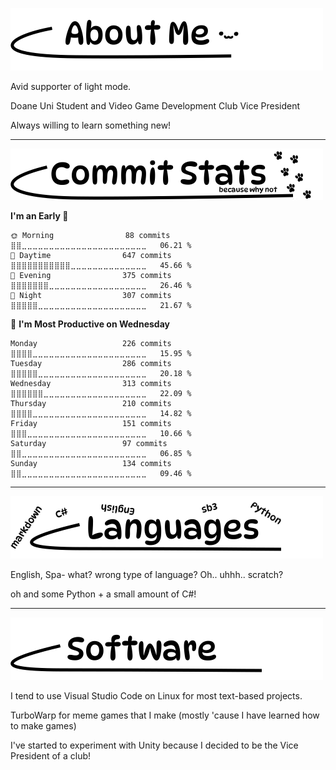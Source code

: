 <p align = "left">
  <img src="https://github.com/Johang727/Johang727/blob/main/assets/about_label.png" width="500" />
</p>
<!-- about -->

Avid supporter of light mode.

Doane Uni Student and Video Game Development Club Vice President

Always willing to learn something new!

----

<p align = "left">
  <img src="https://github.com/Johang727/Johang727/blob/62c7e663bdc7fa764c84e729dad1bb27a1669013/assets/commits_label.png" width="500" />
</p>

<!--START_SECTION:waka-->
**I'm an Early 🐤** 

```text
🌞 Morning                88 commits          ⣿⣿⣀⣀⣀⣀⣀⣀⣀⣀⣀⣀⣀⣀⣀⣀⣀⣀⣀⣀⣀⣀⣀⣀⣀   06.21 % 
🌆 Daytime                647 commits         ⣿⣿⣿⣿⣿⣿⣿⣿⣿⣿⣿⣀⣀⣀⣀⣀⣀⣀⣀⣀⣀⣀⣀⣀⣀   45.66 % 
🌃 Evening                375 commits         ⣿⣿⣿⣿⣿⣿⣿⣀⣀⣀⣀⣀⣀⣀⣀⣀⣀⣀⣀⣀⣀⣀⣀⣀⣀   26.46 % 
🌙 Night                  307 commits         ⣿⣿⣿⣿⣿⣀⣀⣀⣀⣀⣀⣀⣀⣀⣀⣀⣀⣀⣀⣀⣀⣀⣀⣀⣀   21.67 % 
```
📅 **I'm Most Productive on Wednesday** 

```text
Monday                   226 commits         ⣿⣿⣿⣿⣀⣀⣀⣀⣀⣀⣀⣀⣀⣀⣀⣀⣀⣀⣀⣀⣀⣀⣀⣀⣀   15.95 % 
Tuesday                  286 commits         ⣿⣿⣿⣿⣿⣀⣀⣀⣀⣀⣀⣀⣀⣀⣀⣀⣀⣀⣀⣀⣀⣀⣀⣀⣀   20.18 % 
Wednesday                313 commits         ⣿⣿⣿⣿⣿⣿⣀⣀⣀⣀⣀⣀⣀⣀⣀⣀⣀⣀⣀⣀⣀⣀⣀⣀⣀   22.09 % 
Thursday                 210 commits         ⣿⣿⣿⣿⣀⣀⣀⣀⣀⣀⣀⣀⣀⣀⣀⣀⣀⣀⣀⣀⣀⣀⣀⣀⣀   14.82 % 
Friday                   151 commits         ⣿⣿⣿⣀⣀⣀⣀⣀⣀⣀⣀⣀⣀⣀⣀⣀⣀⣀⣀⣀⣀⣀⣀⣀⣀   10.66 % 
Saturday                 97 commits          ⣿⣿⣀⣀⣀⣀⣀⣀⣀⣀⣀⣀⣀⣀⣀⣀⣀⣀⣀⣀⣀⣀⣀⣀⣀   06.85 % 
Sunday                   134 commits         ⣿⣿⣀⣀⣀⣀⣀⣀⣀⣀⣀⣀⣀⣀⣀⣀⣀⣀⣀⣀⣀⣀⣀⣀⣀   09.46 % 
```



<!--END_SECTION:waka-->

----

<p align = "left">
  <img src="https://github.com/Johang727/Johang727/blob/main/assets/languages_label.png" width="500" />
</p>

English, Spa- what? wrong type of language? Oh.. uhhh.. scratch?

oh and some Python + a small amount of C#!

----

<p align = "left">
  <img src="https://github.com/Johang727/Johang727/blob/main/assets/software_label.png" width="500" />
</p>

I tend to use Visual Studio Code on Linux for most text-based projects.

TurboWarp for meme games that I make (mostly 'cause I have learned how to make games)

I've started to experiment with Unity because I decided to be the Vice President of a club!
